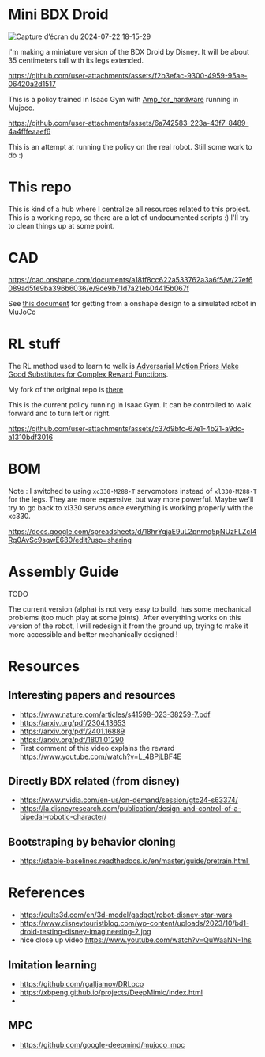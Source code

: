 # Mini BDX Droid

![Capture d’écran du 2024-07-22 18-15-29](https://github.com/user-attachments/assets/41876cb7-b4f2-4c68-8ef9-f92f2eb45044)

I'm making a miniature version of the BDX Droid by Disney. It will be about 35 centimeters tall with its legs extended.

https://github.com/user-attachments/assets/f2b3efac-9300-4959-95ae-06420a2d1517

This is a policy trained in Isaac Gym with [Amp_for_hardware](https://github.com/apirrone/AMP_for_hardware/tree/bdx) running in Mujoco. 

https://github.com/user-attachments/assets/6a742583-223a-43f7-8489-4a4fffeaaef6

This is an attempt at running the policy on the real robot. Still some work to do :)


# This repo

This is kind of a hub where I centralize all resources related to this project. This is a working repo, so there are a lot of undocumented scripts :) I'll try to clean things up at some point.

# CAD

https://cad.onshape.com/documents/a18ff8cc622a533762a3a6f5/w/27ef6089ad5fe9ba396b6036/e/9ce9b71d7a21eb04415b067f

See [this document](docs/prepare_robot.md) for getting from a onshape design to a simulated robot in MuJoCo

# RL stuff

The RL method used to learn to walk is [Adversarial Motion Priors Make Good Substitutes for Complex Reward Functions](https://sites.google.com/berkeley.edu/amp-in-real/home). 

My fork of the original repo is [there](https://github.com/apirrone/AMP_for_hardware/tree/bdx)

This is the current policy running in Isaac Gym. It can be controlled to walk forward and to turn left or right.

https://github.com/user-attachments/assets/c37d9bfc-67e1-4b21-a9dc-a1310bdf3016

# BOM

Note : I switched to using `xc330-M288-T` servomotors instead of `xl330-M288-T` for the legs. They are more expensive, but way more powerful. Maybe we'll try to go back to xl330 servos once everything is working properly with the xc330.

https://docs.google.com/spreadsheets/d/18hrYgjaE9uL2pnrnq5pNUzFLZcI4Rg0AvSc9sqwE680/edit?usp=sharing

# Assembly Guide 

TODO

The current version (alpha) is not very easy to build, has some mechanical problems (too much play at some joints). After everything works on this version of the robot, I will redesign it from the ground up, trying to make it more accessible and better mechanically designed !


# Resources

## Interesting papers and resources
- https://www.nature.com/articles/s41598-023-38259-7.pdf
- https://arxiv.org/pdf/2304.13653
- https://arxiv.org/pdf/2401.16889
- https://arxiv.org/pdf/1801.01290
- First comment of this video explains the reward https://www.youtube.com/watch?v=L_4BPjLBF4E

## Directly BDX related (from disney)
- https://www.nvidia.com/en-us/on-demand/session/gtc24-s63374/
- https://la.disneyresearch.com/publication/design-and-control-of-a-bipedal-robotic-character/


## Bootstraping by behavior cloning
- https://stable-baselines.readthedocs.io/en/master/guide/pretrain.html 

# References
- https://cults3d.com/en/3d-model/gadget/robot-disney-star-wars
- https://www.disneytouristblog.com/wp-content/uploads/2023/10/bd1-droid-testing-disney-imagineering-2.jpg
- nice close up video https://www.youtube.com/watch?v=QuWaaNN-1hs

## Imitation learning
- https://github.com/rgalljamov/DRLoco
- https://xbpeng.github.io/projects/DeepMimic/index.html
-
## MPC
- https://github.com/google-deepmind/mujoco_mpc
